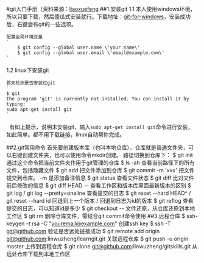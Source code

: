 #git入门手册（资料来源：[liaoxuefeng](www.liaoxuefeng.com）)
##1.安装git
 1.1 本人使用windows环境，所以只要下载，然后傻瓜式安装就行。下载地址：[git-for-windows](https://git-for-windows.github.io)，安装成功后，右键会有git的一些选项。

	配置全局环境变量
	`
		$ git config --global user.name \'your name\'
		$ git config --global user.email \'email@example.com\'
	`
 1.2 linux下安装git

    首先检测是否安装过git
    `
    $ git
    The program 'git' is currently not installed. You can install it by typing:
    sudo apt-get install git
    `
    有如上提示，说明未安装git，输入`sudo apt-get install git`命令进行安装，如此简单。都不用下载链接，linux自动帮你完成。
    
##2.git常用命令
	首先要创建版本库（也叫本地仓库），仓库就是普通文件夹，可以右键创建文件夹，也可以使用命令mkdir创建。
	路径切换到仓库下：
	$ git init
		通过这个命令把当前文件夹作用于git管理的仓库
	$ ls -ah
		查看当前路径下的所有文件，包括隐藏文件
	$ git add <file>
		把文件添加到仓库
	$ git commit -m 'xxx'
		把文件提交到仓库。 -m 是添加备注信息
	$ git status
		查看文件状态
	$ git diff <file>
		比对文件前后修改的信息
	$ git diff HEAD -- <file>
		查看工作区和版本库里面最新版本的区别
	$ git log / git log --pretty=oneline
		查看提交的日志
	$ git reset --hard HEAD^ / git reset --hard id
		回退到上一个版本 / 回退到日志为id的版本
	$ git reflog
		查看提交的日志，可以知道id是多少
	$ git checkout -- <file>
		文件还原，从仓库还原到本地工作区
	$ git rm <file>
		删除仓库文件，需结合git commit命令使用
##3.远程仓库
	$ ssh-keygen -t rsa -C "youremail@example.com"
		创建ssh key
	$ ssh -T git@github.com
		验证是否远处链接成功
	$ git remote add origin git@github.com:linwuzheng/learngit.git
		关联远程仓库
	$ git push -u origin master
		上传到远程仓库
	$ git clone git@github.com:linwuzheng/gitskills.git
		从远处仓库下载到本地工作区
